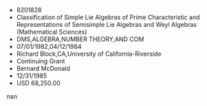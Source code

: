 
* 8201828
* Classification of Simple Lie Algebras of Prime Characteristic and Representations of Semisimple Lie Algebras and Weyl Algebras (Mathematical Sciences)
* DMS,ALGEBRA,NUMBER THEORY,AND COM
* 07/01/1982,04/12/1984
* Richard Block,CA,University of California-Riverside
* Continuing Grant
* Bernard McDonald
* 12/31/1985
* USD 68,250.00

nan
